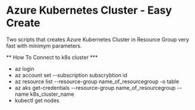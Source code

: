 # Azure Kubernetes Cluster - Easy Create

Two scripts that creates Azure Kubernetes Cluster in Resource Group very fast with minimym parameters.

** How To Connect to k8s cluster ***
- az login
- az account set --subscription subscrybtion id
- az resource list --resource-group name_of_resourcegroup -o table
- az aks get-credentials --resource-group name_of_resourcegroup --name k8s_cluster_name
- kubectl get nodes
